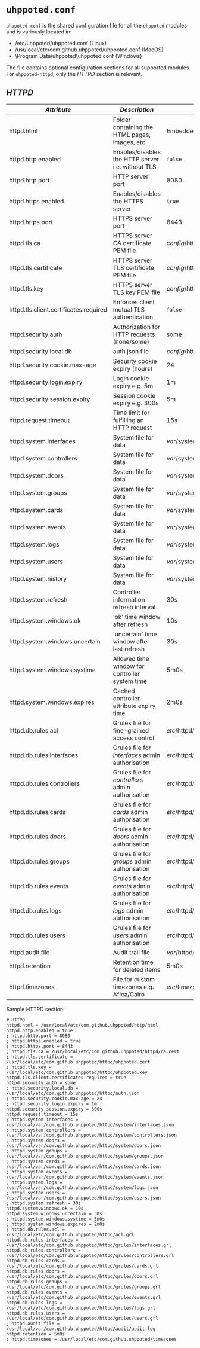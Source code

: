 # `uhppoted.conf`

`uhppoted.conf` is the shared configuration file for all the `uhppoted` modules and is variously located in:

- /etc/uhppoted/uhppoted.conf (Linux)
- /usr/local/etc/com.github.uhppoted/uhppoted.conf (MacOS)
- \Program Data\uhppoted\uhppoted.conf (Windows)

The file contains optional configuration sections for all supported modules. For `uhppoted-httpd`, only 
the _HTTPD_ section is relevant.

## _HTTPD_

| *Attribute*                            | *Description*                                      | *Default*                          |
| -------------------------------------- | -------------------------------------------------- |----------------------------------- |
| httpd.html                             | Folder containing the HTML pages, images, etc      | Embedded HTML                      |
| httpd.http.enabled                     | Enables/disables the HTTP server i.e. without TLS  | `false`                            |
| httpd.http.port                        | HTTP server port                                   | 8080                               |
| httpd.https.enabled                    | Enables/disables the HTTPS server                  | `true`                             |
| httpd.https.port                       | HTTPS server port                                  | 8443                               |
| httpd.tls.ca                           | HTTPS server CA certificate PEM file               | _config_/httpd/ca.cert             |
| httpd.tls.certificate                  | HTTPS server TLS certificate PEM file              | _config_/httpd/uhppoted.cert       |
| httpd.tls.key                          | HTTPS server TLS key PEM file                      | _config_/httpd/uhppoted.key        |
| httpd.tls.client.certificates.required | Enforces client mutual TLS authentication          | `false`                            |
| httpd.security.auth                    | Authorization for HTTP requests (none/some)        | some                               |
| httpd.security.local.db                | auth.json file                                     | _config_/httpd/auth.json           |
| httpd.security.cookie.max-age          | Security cookie expiry (hours)                     | 24                                 |
| httpd.security.login.expiry            | Login cookie expiry e.g. 5m                        | 1m                                 |
| httpd.security.session.expiry          | Session cookie expiry e.g. 300s                    | 5m                                 |
| httpd.request.timeout                  | Time limit for fulfilling an HTTP request          | 15s                                |
| httpd.system.interfaces                | System file for data                               | _var_/system/interfaces.json       |
| httpd.system.controllers               | System file for data                               | _var_/system/controllers.json      |
| httpd.system.doors                     | System file for data                               | _var_/system/doors.json            |
| httpd.system.groups                    | System file for data                               | _var_/system/groups.json           |
| httpd.system.cards                     | System file for data                               | _var_/system/cards.json            |
| httpd.system.events                    | System file for data                               | _var_/system/events.json           |
| httpd.system.logs                      | System file for data                               | _var_/system/logs.json             |
| httpd.system.users                     | System file for data                               | _var_/system/users.json            |
| httpd.system.history                   | System file for data                               | _var_/system/history.json          |
| httpd.system.refresh                   | Controller information refresh interval            | 30s                                |
| httpd.system.windows.ok                | 'ok' time window after refresh                     | 10s                                |
| httpd.system.windows.uncertain         | 'uncertain' time window after last refresh         | 30s                                |
| httpd.system.windows.systime           | Allowed time window for controller system time     | 5m0s                               |
| httpd.system.windows.expires           | Cached controller attribute expiry time            | 2m0s                               |
| httpd.db.rules.acl                     | Grules file for fine-grained access control        | _etc_/httpd/acl.grl                |
| httpd.db.rules.interfaces              | Grules file for _interfaces_ admin authorisation   | _etc_/httpd/grules/interfaces.grl  |
| httpd.db.rules.controllers             | Grules file for _controllers_ admin authorisation  | _etc_/httpd/grules/controllers.grl |
| httpd.db.rules.cards                   | Grules file for _cards_ admin authorisation        | _etc_/httpd/grules/cards.grl       |
| httpd.db.rules.doors                   | Grules file for _doors_ admin authorisation        | _etc_/httpd/grules/doors.grl       |
| httpd.db.rules.groups                  | Grules file for _groups_ admin authorisation       | _etc_/httpd/grules/groups.grl      |
| httpd.db.rules.events                  | Grules file for _events_ admin authorisation       | _etc_/httpd/grules/events.grl      |
| httpd.db.rules.logs                    | Grules file for _logs_ admin authorisation         | _etc_/httpd/grules/logs.grl        |
| httpd.db.rules.users                   | Grules file for _users_ admin authorisation        | _etc_/httpd/grules/users.grl       |
| httpd.audit.file                       | Audit trail file                                   | _var_/httpd/audit/audit.log        |
| httpd.retention                        | Retention time for deleted items                   | 5m0s                               |
| httpd.timezones                        | File for custom timezones e.g. Afica/Cairo         | _etc_/timezones                    |


Sample HTTPD section:
```
# HTTPD
httpd.html = /usr/local/etc/com.github.uhppoted/http/html
httpd.http.enabled = true
; httpd.http.port = 8080
; httpd.https.enabled = true
; httpd.https.port = 8443
; httpd.tls.ca = /usr/local/etc/com.github.uhppoted/httpd/ca.cert
; httpd.tls.certificate = /usr/local/etc/com.github.uhppoted/httpd/uhppoted.cert
; httpd.tls.key = /usr/local/etc/com.github.uhppoted/httpd/uhppoted.key
httpd.tls.client.certificates.required = true
httpd.security.auth = some
; httpd.security.local.db = /usr/local/etc/com.github.uhppoted/httpd/auth.json
; httpd.security.cookie.max-age = 24
; httpd.security.login.expiry = 1m
httpd.security.session.expiry = 300s
httpd.request.timeout = 15s
; httpd.system.interfaces = /usr/local/var/com.github.uhppoted/httpd/system/interfaces.json
; httpd.system.controllers = /usr/local/var/com.github.uhppoted/httpd/system/controllers.json
; httpd.system.doors = /usr/local/var/com.github.uhppoted/httpd/system/doors.json
; httpd.system.groups = /usr/local/var/com.github.uhppoted/httpd/system/groups.json
; httpd.system.cards = /usr/local/var/com.github.uhppoted/httpd/system/cards.json
; httpd.system.events = /usr/local/var/com.github.uhppoted/httpd/system/events.json
; httpd.system.logs = /usr/local/var/com.github.uhppoted/httpd/system/logs.json
; httpd.system.users = /usr/local/var/com.github.uhppoted/httpd/system/users.json
; httpd.system.refresh = 30s
httpd.system.windows.ok = 10s
httpd.system.windows.uncertain = 30s
; httpd.system.windows.systime = 5m0s
; httpd.system.windows.expires = 2m0s
; httpd.db.rules.acl = /usr/local/etc/com.github.uhppoted/httpd/acl.grl
httpd.db.rules.interfaces = /usr/local/etc/com.github.uhppoted/httpd/grules/interfaces.grl
httpd.db.rules.controllers = /usr/local/etc/com.github.uhppoted/httpd/grules/controllers.grl
httpd.db.rules.cards = /usr/local/etc/com.github.uhppoted/httpd/grules/cards.grl
httpd.db.rules.doors = /usr/local/etc/com.github.uhppoted/httpd/grules/doors.grl
httpd.db.rules.groups = /usr/local/etc/com.github.uhppoted/httpd/grules/groups.grl
httpd.db.rules.events = /usr/local/etc/com.github.uhppoted/httpd/grules/events.grl
httpd.db.rules.logs = /usr/local/etc/com.github.uhppoted/httpd/grules/logs.grl
httpd.db.rules.users = /usr/local/etc/com.github.uhppoted/httpd/grules/users.grl
; httpd.audit.file = /usr/local/var/com.github.uhppoted/httpd/audit/audit.log
httpd.retention = 5m0s
; httpd.timezones = /usr/local/etc/com.github.uhppoted/timezones
```